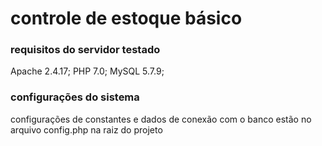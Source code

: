 # controle de estoque básico

### requisitos do servidor testado

Apache 2.4.17; PHP 7.0; MySQL 5.7.9;

### configurações do sistema

configurações de constantes e dados de conexão com o banco estão no arquivo config.php na raiz do projeto
